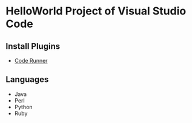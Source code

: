 # HelloWorld Project of Visual Studio Code

## Install Plugins
* [Code Runner](https://marketplace.visualstudio.com/items?itemName=formulahendry.code-runner)

## Languages
* Java
* Perl
* Python
* Ruby